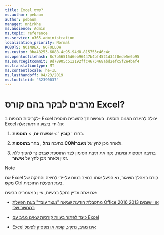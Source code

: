 ```yaml
---
title: Excel קורס?
ms.author: pebaum
author: pebaum
manager: mnirkhe
ms.audience: Admin
ms.topic: reference
ms.service: o365-administration
localization_priority: Normal
ROBOTS: NOINDEX, NOFOLLOW
ms.custom: 0ba48253-6088-4c95-94d8-815753c46c4c
ms.openlocfilehash: 8c7b56515d6eb96447b4bf4521d34f0ede5e6b95
ms.sourcegitcommit: 9d78905c512192ffc4675468abd2efc5f2e4baf4
ms.translationtype: MT
ms.contentlocale: he-IL
ms.lasthandoff: 04/23/2019
ms.locfileid: "32390037"
---
```

# <a name="frequent-excel-crashes"></a>מרבים לבקר בהם קורס Excel?

לקריסות תכופות ב- Excel יכולה להיגרם הפגום תוספת. באפשרותך להשבית תוספת Excel על-ידי ביצוע הוראות אלה:
  
1. בחרו ' **קובץ** ' \> **אפשרויות**, \> **תוספות**.
    
2. בתיבה **נהל** , בחר **בתוספות COM**ולאחר מכן לחץ על **מעבר**.
    
3. בתיבה תוספות זמינות, נקה את תיבת הסימון לצד התוספת שברצונך להפוך ללא זמין ולאחר מכן לחץ על **אישור**.
    
> [!NOTE]
> אם Excel קורס במהלך השיגור, נא הפעל אותו במצב בטוח על-ידי לחיצה והחזקה של מקש Ctrl בעת הפעלת התוכנית. 
  
אם אתה עדיין נתקל בבעיות, עיין במאמרים הבאים:
  
- [מתקבלת הודעת שגיאה "נעצר עובד" בעת הפעלת Office 2016 או יישומים 2013 במחשב שלי](https://support.office.com/article/52bd7985-4e99-4a35-84c8-2d9b8301a2fa.aspx)
    
- [כיצד לפתור בעיות קורסות שאינו מגיב עם Excel](https://support.microsoft.com/help/2758592/how-to-troubleshoot-crashing-and-not-responding-issues-with-excel)
    
- [Excel אינו מגיב, נתקע, קופא או מפסיק לפעול](https://support.office.com/article/37e7d3c9-9e84-40bf-a805-4ca6853a1ff4.aspx)
    
